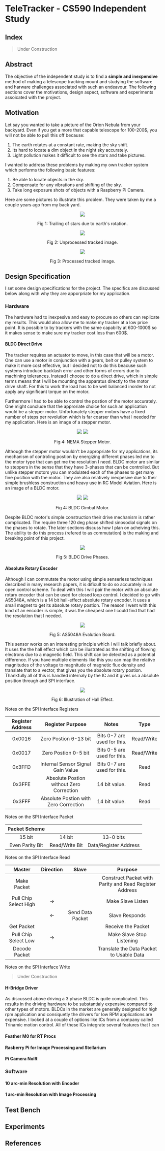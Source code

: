 # TeleTracker - CS590 Independent Study

## Index

> Under Construction

## Abstract

The objective of the independent study is to find a **simple and inexpensive** method of making a telescope tracking mount and studying the software and harware challenges associated with such an endeavour. The following sections cover the motivations, design aspect, software and experiments assoicated with the project.

## Motivation

Let say you wanted to take a picture of the Orion Nebula from your backyard. Even if you get a more that capable telescope for 100-200$, you will not be able to pull this off because:

1. The earth rotates at a constant rate, making the sky shift.
2. Its hard to locate a dim object in the night sky accurately.
3. Light pollution makes it difficult to see the stars and take pictures.

I wanted to address these problems by making my own tracker system which performs the following basic features:

1. Be able to locate objects in the sky.
2. Compensate for any vibrations and shifting of the sky.
3. Take long exposure shots of objects with a Raspberry Pi Camera.

Here are some pictures to illustrate this problem. They were taken by me a couple years ago from my back yard.

<p align="center">
<img src="https://scontent-ort2-1.xx.fbcdn.net/v/t1.0-9/525062_3727071190456_1042449301_n.jpg?_nc_cat=103&_nc_oc=AQlguguw0SMG8pTJCGN6XgaaduHyrVkAAMS40QW_3db-TzTsL6O-ovVl9ZSm72FpCvc&_nc_ht=scontent-ort2-1.xx&oh=64e954685378ce7211f316dbb00a2190&oe=5DB0898A" />
</p>
<p align="center">
Fig 1: Trailing of stars due to earth's rotation.
</p>

<p align="center">
<img src="https://scontent-ort2-1.xx.fbcdn.net/v/t1.0-9/12199_3716048354892_782774520_n.jpg?_nc_cat=105&_nc_oc=AQkNWdqRMD98O5dVlMhobNRv-7UFfqp3rl7ya1th_2Ab6z4UUzSqSUYSoswuviywtFs&_nc_ht=scontent-ort2-1.xx&oh=1a86d85800efed7bf9c56aaa8c46bb27&oe=5DB534DB" />
</p>
<p align="center">
Fig 2: Unprocessed tracked image.
</p>

<p align="center">
<img src="https://scontent-ort2-1.xx.fbcdn.net/v/t1.0-9/61791_3716048874905_1899857854_n.jpg?_nc_cat=106&_nc_oc=AQkYm-2CTDsBiDCv0U1nxebUSDaBuNTKk03w7cqOEJYGzhREg1UKnHjVAT9PiH4ZUEc&_nc_ht=scontent-ort2-1.xx&oh=d1b81f024ab7a74e5557142ebb79ef6a&oe=5DA22906" />
</p>
<p align="center">
Fig 3: Processed tracked image.
</p>

## Design Specification

I set some design specifications for the project. The specifics are discussed below along with why they are apporpriate for my application. 

### Hardware

The hardware had to inexpesive and easy to procure so others can replicate my results. This would also allow me to make my tracker at a low price point. It is possible to by trackers with the same capabilty at 600-1000$ so it makes sense to make sure my tracker cost less than 600$.

#### BLDC Direct Drive

The tracker requires an actuator to move, in this case that will be a motor. One can use a motor in conjunction with a gears, belt or pulley system to make it more cost effective, but I decided not to do this beacuse such systems introduce backlash error and other forms of errors due to machining tolerances. Instead I choose to do a direct drive, which in simple terms means that I will be mounting the apparatus directly to the motor drive shaft. For this to work the load has to be well balanced inorder to not apply any significant torque on the motor.

Furthermore I had to be able to control the postion of the motor accurately. One might conclude that the approriate choice for such an application would be a stepper motor. Unfortunately stepper motors have a fixed number of steps per revolution which is far coarser than what I needed for my application. Here is an image of a stepper motor. 

<p align="center">
<img src="https://cdn.sparkfun.com//assets/parts/1/1/0/6/7/13656-01.jpg" />
<img src="https://circuitdigest.com/sites/default/files/inlineimages/u/Stepper-Motor-Internal-Structure.png" />
</p>
<p align="center">
Fig 4: NEMA Stepper Motor.
</p>

Although the stepper motor wouldn't be appropriate for my applications, its mechanism of controling postion by energizing different phases led me to the motor type that can get me the resolution I need. BLDC motor are similar to steppers in the sense that they have 3-phases that can be controlled. But unlike stepper motors you can modulated each of the phases to get many fine position with the motor. They are also relatively inecpesive due to their simple brushless construction and heavy use in RC Model Aviation. Here is an image of a BLDC motor.

<p align="center">
<img src="https://cdn-global-hk.hobbyking.com/media/catalog/product/cache/1/image/660x415/17f82f742ffe127f42dca9de82fb58b1/legacy/catalog/45369.jpg" />
<img src="https://3l4sbp4ao2771ln0f54chhvm-wpengine.netdna-ssl.com/wp-content/uploads/2018/07/Brushed-vs-BLDC-Motor.jpg" />
</p>
<p align="center">
Fig 4: BLDC Gimbal Motor.
</p>

Despite BLDC motor's simple construction their drive mechanism is rather complicated. The require three 120 deg phase shifted sinosodial signals on the phases to rotate. The later sections discuss how I plan on acheiving this. The ability to do this process (refered to as commutation) is the making and breaking point of this project. 

<p align="center">
<img src="https://upload.wikimedia.org/wikipedia/commons/thumb/c/cc/3_phase_AC_waveform.svg/300px-3_phase_AC_waveform.svg.png" />
</p>
<p align="center">
Fig 5: BLDC Drive Phases.
</p>

#### Absolute Rotary Encoder

Although I can commutate the motor using simple senserless techniques described in many research papers, it is dificult to do so accurately in an open control scheme. To deal with this I will pair the motor with an absolute rotary encoder that can be used for closed loop control. I decided to go with AS5048A, which is a 14 bit hall-effect absolute rotary encoder. It uses a small magnet to get its absolute rotary postion. The reason I went with this kind of an encoder is simple, it was the cheapest one I could find that had the resolution that I needed.

<p align="center">
<img src="https://media.digikey.com/Photos/Austria%20Microsystems/AS5048A-AB-1.0.jpg" />
</p>
<p align="center">
Fig 5: AS5048A Evalution Board.
</p>

This sensor works on an interesting principle which I will talk briefly about. It uses the the hall effect which can be illustrated as the shifting of flowing electrons due to a magnetic field. This shift can be detected as a potential difference. If you have multiple elements like this you can map the relative magnitudes of the voltage to magnitude of magnetic flux density and translate that to a vector, that gives you the absolute rotary postion. Thankfully all of this is handled internaly by the IC and it gives us a absolute position through and SPI interface.

<p align="center">
<img src="https://www.ablic.com/en/semicon/wp-content/uploads/2018/09/img-whats-hall-effect-ic-en1.png" />
</p>
<p align="center">
Fig 6: Illustration of Hall Effect.
</p>

Notes on the SPI Interface Registers

|Register Address|Register Purpose|Notes|Type|
|:-:|:-:|:-:|:-:|
|0x0016|Zero Postion 6-13 bit|Bits 0-7 are used for this.|Read/Write|
|0x0017|Zero Postion 0-5 bit|Bits 0-5 are used for this.|Read/Write|
|0x3FFD|Internal Sensor Signal Gain Value|Bits 0-7 are used for this.|Read|
|0x3FFE|Absolute Postion without Zero Correction|14 bit value.|Read|
|0x3FFF|Absolute Postion with Zero Correction|14 bit value.|Read|

Notes on the SPI Interface Packet

|Packet Scheme|||
|:-:|:-:|:-:|
|15 bit|14 bit|13-0 bits|
|Even Parity Bit|Read/Write Bit|Data/Register Address|

Notes on the SPI Interface Read

|Master|Direction|Slave|Purpose|
|:-:|:-:|:-:|:-:|
|Make Packet|||Construct Packet with Parity and Read Register Address|
|Pull Chip Select High|->||Make Slave Listen|
||<-|Send Data Packet|Slave Responds|
|Get Packet|||Receive the Packet|
|Pull Chip Select Low|->||Make Slave Stop Listening|
|Decode Packet|||Translate the Data Packet to Usable Data|

Notes on the SPI Interface Write

> Under Construction

#### H-Bridge Driver

As discussed above driving a 3 phase BLDC is quite complicated. This results in the driving hardware to be substantialy expensive compared to other types of motors. BLDCs in the market are generally designed for high rpm application and consiquetly the drivers for low RPM applications are expensive. I looked at a couple of options like ICs from a company called Trinamic motion control. All of these ICs integrate several features that I can 

#### Feather M0 for RT Procs

#### Rasberry Pi for Image Processing and Stellarium

#### Pi Camera NoIR

### Software

#### 10 arc-min Resolution with Encoder

#### 1 arc-min Resolution with Image Processing

## Test Bench

## Experiments

## References

